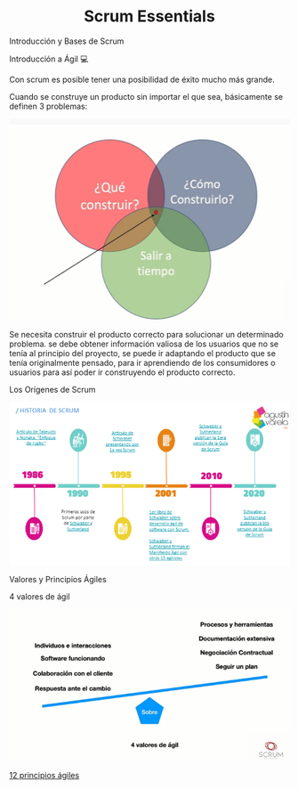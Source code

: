 <h1 align="center">Scrum Essentials</h1>

 Introducción y Bases de Scrum

Introducción a Ágil 💻

Con scrum es posible tener una posibilidad de éxito mucho más grande.

Cuando se construye un producto sin importar el que sea, básicamente se definen 3 problemas:

![scrum](https://github.com/21atalia/core-code-from-scratch-readme/blob/main/images/Capturascrum.PNG)


Se necesita construir el producto correcto para solucionar un determinado problema. se debe obtener información valiosa de los usuarios que no se tenía al principio del proyecto, se puede ir adaptando el producto que se tenía originalmente pensado, para ir aprendiendo de los consumidores o usuarios para así poder ir construyendo el producto correcto. 

Los Orígenes de Scrum

![origenes](https://github.com/21atalia/core-code-from-scratch-readme/blob/main/images/origenes%20de%20scrum.png)

Valores y Principios Ágiles

4 valores de ágil

![valores](https://github.com/21atalia/core-code-from-scratch-readme/blob/main/images/4%20valores%20de%20agil.PNG)

[12 principios ágiles](https://www.scrumnetwork.com/principios)






